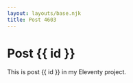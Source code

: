 ```yaml
---
layout: layouts/base.njk
title: Post 4603
---
```


# Post {{ id }}

This is post {{ id }} in my Eleventy project.
